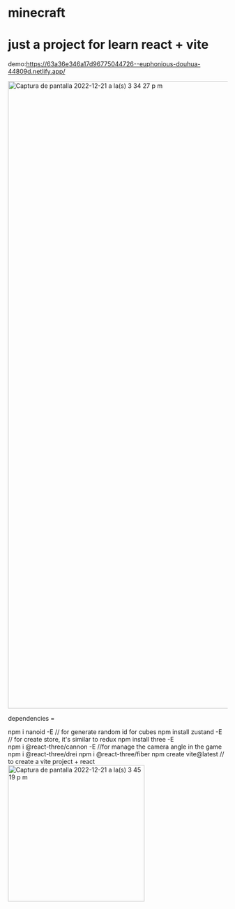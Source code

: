 # minecraft
<h1>just a project for learn react + vite </h1>

demo:https://63a36e346a17d96775044726--euphonious-douhua-44809d.netlify.app/

<img width="1440" alt="Captura de pantalla 2022-12-21 a la(s) 3 34 27 p m" src="https://user-images.githubusercontent.com/31372667/208998047-a55f8f5d-2cf2-4dc3-85a0-ab9289d75c25.png">


dependencies =

 npm i nanoid -E    // for generate random id for cubes
 npm install zustand -E   // for create store, it's similar to redux
 npm install three -E   
 npm i @react-three/cannon -E   //for manage the camera angle in the game 
 npm i @react-three/drei
 npm i @react-three/fiber 
 npm create vite@latest   // to create a vite project + react <br>
 <img width="313" alt="Captura de pantalla 2022-12-21 a la(s) 3 45 19 p m" src="https://user-images.githubusercontent.com/31372667/208999651-02ac7b0e-907f-44f2-acf8-0b23365d63e6.png">

 
  
